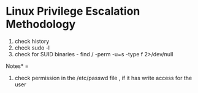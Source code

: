 # Linux Privilege Escalation Methodology

1. check history
2. check sudo -l
3. check for SUID binaries - find / -perm -u=s -type f 2>/dev/null


Notes* = 
1. check permission in the /etc/passwd file , if it has write access for the user
